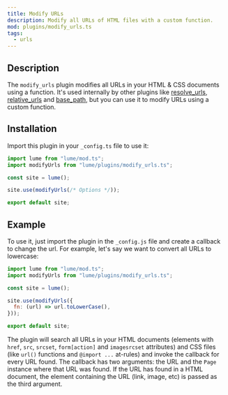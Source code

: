 ```yaml
---
title: Modify URLs
description: Modify all URLs of HTML files with a custom function.
mod: plugins/modify_urls.ts
tags:
  - urls
---
```


## Description

The `modify_urls` plugin modifies all URLs in your HTML & CSS documents using a
function. It's used internally by other plugins like
[resolve_urls](resolve_urls.md), [relative_urls](relative_urls.md) and
[base_path](base_path.md), but you can use it to modify URLs using a custom
function.

## Installation

Import this plugin in your `_config.ts` file to use it:

```js
import lume from "lume/mod.ts";
import modifyUrls from "lume/plugins/modify_urls.ts";

const site = lume();

site.use(modifyUrls(/* Options */));

export default site;
```

## Example

To use it, just import the plugin in the `_config.js` file and create a callback
to change the url. For example, let's say we want to convert all URLs to
lowercase:

```js
import lume from "lume/mod.ts";
import modifyUrls from "lume/plugins/modify_urls.ts";

const site = lume();

site.use(modifyUrls({
  fn: (url) => url.toLowerCase(),
}));

export default site;
```

The plugin will search all URLs in your HTML documents (elements with `href`,
`src`, `srcset`, `form[action]` and `imagesrcset` attributes) and CSS files
(like `url()` functions and `@import ...` at-rules) and invoke the callback for
every URL found. The callback has two arguments: the URL and the `Page` instance
where that URL was found. If the URL has found in a HTML document, the element
containing the URL (link, image, etc) is passed as the third argument.
